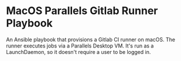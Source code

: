 # MacOS Parallels Gitlab Runner Playbook

An Ansible playbook that provisions a Gitlab CI runner on macOS.
The runner executes jobs via a Parallels Desktop VM.
It's run as a LaunchDaemon, so it doesn't require a user to be logged in.
